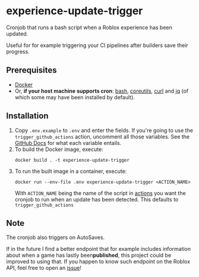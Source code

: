 # experience-update-trigger

Cronjob that runs a bash script when a Roblox experience has been updated.

Useful for for example triggering your CI pipelines after builders save their 
progress.

## Prerequisites

* [Docker][1]
* Or, **if your host machine supports cron**: [bash][2], [coreutils][3], 
  [curl][4] and [jq][5] (of which some may have been installed by default).

## Installation

1. Copy `.env.example` to `.env` and enter the fields. If you're going to use 
   the `trigger_github_actions` action, uncomment all those variables. See the 
   [GitHub Docs][2] for what each variable entails.
2. To build the Docker image, execute:
   ```
   docker build . -t experience-update-trigger
   ``` 
3. To run the built image in a container, execute:
    ```
    docker run --env-file .env experience-update-trigger <ACTION_NAME>
    ```
    With `ACTION_NAME` being the name of the script in [actions][7] you want the
    cronjob to run when an update has been detected. This defaults to 
   `trigger_github_actions`

## Note

The cronjob also triggers on AutoSaves. 

If in the future I find a better endpoint that for example includes information 
about when a game has lastly been**published**, this project could be improved 
to using that. If you happen to know such endpoint on the Roblox API, feel free 
to open an [issue][8]!

[1]: https://docs.docker.com/get-docker/
[2]: https://www.gnu.org/software/bash/
[3]: https://www.gnu.org/software/coreutils/
[4]: https://curl.se/download.html
[5]: https://stedolan.github.io/jq/download/
[6]: https://docs.github.com/en/rest/reference/actions#create-a-workflow-dispatch-event
[7]: https://github.com/batavicaludos/experience-update-trigger/tree/main/actions
[8]: https://github.com/batavicaludos/experience-update-trigger/issues/new
